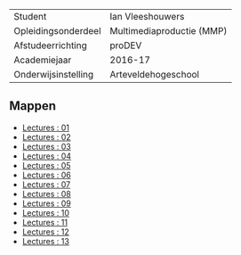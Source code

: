 |                      |                             |
| -------------------- | --------------------------- |
| Student              | Ian Vleeshouwers            | 
| Opleidingsonderdeel  | Multimediaproductie (MMP)   |  
| Afstudeerrichting    | proDEV                      | 
| Academiejaar         | 2016-17                     | 
| Onderwijsinstelling  | Arteveldehogeschool         | 


Mappen
------

- [Lectures : 01](/lectures/01)
- [Lectures : 02](/lectures/02)
- [Lectures : 03](/lectures/03)
- [Lectures : 04 ](/lectures/04)
- [Lectures : 05 ](/lectures/05)
- [Lectures : 06 ](/lectures/06)
- [Lectures : 07 ](/lectures/07)
- [Lectures : 08 ](/lectures/08)
- [Lectures : 09 ](/lectures/09)
- [Lectures : 10 ](/lectures/10)
- [Lectures : 11 ](/lectures/11)
- [Lectures : 12 ](/lectures/12)
- [Lectures : 13 ](/lectures/13)

